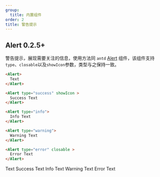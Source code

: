 ```yaml
---
group:
  title: 内置组件
order: 2
title: 警告提示
---
```


## Alert <Badge>0.2.5+</Badge>

警告提示，展现需要关注的信息，使用方法同 `antd` [Alert](https://ant.design/components/alert-cn) 组件，该组件支持 `type`、`closable`以及`showIcon`参数，类型与之保持一致。

```markdown
<Alert>
  Text
</Alert>

<Alert type="success" showIcon >
  Success Text
</Alert>

<Alert type="info">
  Info Text
</Alert>

<Alert type="warning">
  Warning Text
</Alert>

<Alert type="error" closable >
  Error Text
</Alert>
```

<Alert>
  Text
</Alert>

<Alert type="success" showIcon >
  Success Text
</Alert>

<Alert type="info">
  Info Text
</Alert>

<Alert type="warning">
  Warning Text
</Alert>

<Alert type="error" closable >
  Error Text
</Alert>
